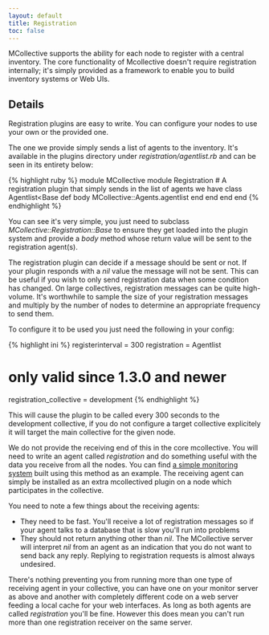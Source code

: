 ```yaml
---
layout: default
title: Registration
toc: false
---
```

[RegistrationMonitor]: https://docs.puppetlabs.com/mcollective/plugin_directory/agent_registration_monitor.html

MCollective supports the ability for each node to register with a central inventory. The core functionality
of Mcollective doesn't require registration internally; it's simply provided as a framework to enable you to
build inventory systems or Web UIs.

## Details

Registration plugins are easy to write. You can configure your nodes to use your own or the provided one.

The one we provide simply sends a list of agents to the inventory. It's available in the plugins directory
under *registration/agentlist.rb* and can be seen in its entirety below:

{% highlight ruby %}
module MCollective
    module Registration
        # A registration plugin that simply sends in the list of agents we have
        class Agentlist<Base
            def body
                MCollective::Agents.agentlist
            end
        end
    end
end
{% endhighlight %}

You can see it's very simple, you just need to subclass *MCollective::Registration::Base* to ensure they get
loaded into the plugin system and provide a _body_ method whose return value will be sent to the registration agent(s).

The registration plugin can decide if a message should be sent or not.  If your plugin responds with a _nil_ value the
message will not be sent.  This can be useful if you wish to only send registration data when some condition has changed.
On large collectives, registration messages can be quite high-volume. It's worthwhile to sample the size of your
registration messages and multiply by the number of nodes to determine an appropriate frequency to send them.

To configure it to be used you just need the following in your config:

{% highlight ini %}
registerinterval = 300
registration = Agentlist

# only valid since 1.3.0 and newer
registration_collective = development
{% endhighlight %}

This will cause the plugin to be called every 300 seconds to the development collective, if you do not configure
a target collective explicitely it will target the main collective for the given node.

We do not provide the receiving end of this in the core mcollective. You will need to write an agent called
*registration* and do something useful with the data you receive from all the nodes. You can find
[a simple monitoring system][RegistrationMonitor] built using this method as an example. The receiving agent
can simply be installed as an extra mcollectived plugin on a node which participates in the collective.

You need to note a few things about the receiving agents:

 * They need to be fast. You'll receive a lot of registration messages so if your agent talks to a database that
   is slow you'll run into problems
 * They should not return anything other than *nil*. The MCollective server will interpret *nil* from an agent as
   an indication that you do not want to send back any reply.  Replying to registration requests is almost always undesired.

There's nothing preventing you from running more than one type of receiving agent in your collective, you can have one
on your monitor server as above and another with completely different code on a web server feeding a local
cache for your web interfaces.  As long as both agents are called *registration* you'll be fine. However this
does mean you can't run more than one registration receiver on the same server.
